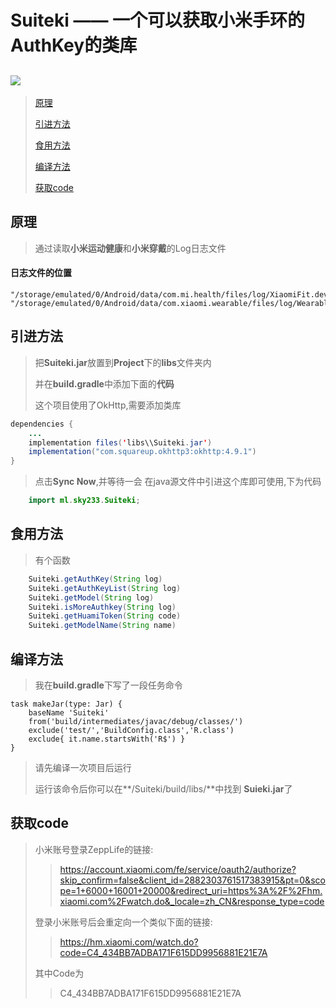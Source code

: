 # Suiteki —— 一个可以获取小米手环的AuthKey的类库
![](https://sky233.ml/images/app.png)
---
>[原理](#原理)
>>
>[引进方法](#引进方法)
>>
>[食用方法](#食用方法)
>>
>[编译方法](#编译方法)
>>
>[获取code](#获取code)

## 原理
>通过读取**小米运动健康**和**小米穿戴**的Log日志文件

#### 日志文件的位置
```
"/storage/emulated/0/Android/data/com.mi.health/files/log/XiaomiFit.device.log"
"/storage/emulated/0/Android/data/com.xiaomi.wearable/files/log/Wearable.log"
```

## 引进方法
>把**Suiteki.jar**放置到**Project**下的**libs**文件夹内
>>
>并在**build.gradle**中添加下面的**代码**
>>
>这个项目使用了OkHttp,需要添加类库

``` java
dependencies {
    ...
    implementation files('libs\\Suiteki.jar')   
    implementation("com.squareup.okhttp3:okhttp:4.9.1")
}
```
>点击**Sync Now**,并等待一会
>在java源文件中引进这个库即可使用,下为代码

``` java
    import ml.sky233.Suiteki;
```

## 食用方法
>有个函数
``` java
    Suiteki.getAuthKey(String log)
    Suiteki.getAuthKeyList(String log)
    Suiteki.getModel(String log)
    Suiteki.isMoreAuthkey(String log)
    Suiteki.getHuamiToken(String code)
    Suiteki.getModelName(String name)
```
## 编译方法
>我在**build.gradle**下写了一段任务命令
>>
```
task makeJar(type: Jar) {
    baseName 'Suiteki'
    from('build/intermediates/javac/debug/classes/')
    exclude('test/','BuildConfig.class','R.class')
    exclude{ it.name.startsWith('R$') }
}
```
>请先编译一次项目后运行
>>
>运行该命令后你可以在**/Suiteki/build/libs/**中找到 **Suieki.jar**了


## 获取code
>小米账号登录ZeppLife的链接:
>>https://account.xiaomi.com/fe/service/oauth2/authorize?skip_confirm=false&client_id=2882303761517383915&pt=0&scope=1+6000+16001+20000&redirect_uri=https%3A%2F%2Fhm.xiaomi.com%2Fwatch.do&_locale=zh_CN&response_type=code
>
>登录小米账号后会重定向一个类似下面的链接:
>
>>https://hm.xiaomi.com/watch.do?code=C4_434BB7ADBA171F615DD9956881E21E7A
>
>其中Code为
>
>>C4_434BB7ADBA171F615DD9956881E21E7A

